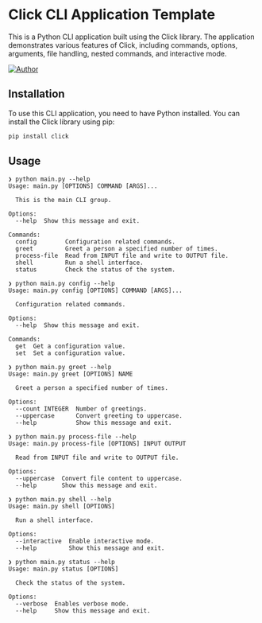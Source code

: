 # Click CLI Application Template

This is a Python CLI application built using the Click library. The application demonstrates various features of Click, including commands, options, arguments, file handling, nested commands, and interactive mode.

[//]: # (Author Links)
[![Author](https://img.shields.io/badge/Author-Jonathan%20Hoffman-blue.svg)](https://www.linkedin.com/in/jonathan-hoffman-b5839195/)

## Installation

To use this CLI application, you need to have Python installed. You can install the Click library using pip:

```bash
pip install click
```

## Usage

```shell
❯ python main.py --help       
Usage: main.py [OPTIONS] COMMAND [ARGS]...

  This is the main CLI group.

Options:
  --help  Show this message and exit.

Commands:
  config        Configuration related commands.
  greet         Greet a person a specified number of times.
  process-file  Read from INPUT file and write to OUTPUT file.
  shell         Run a shell interface.
  status        Check the status of the system.

```

```shell
❯ python main.py config --help
Usage: main.py config [OPTIONS] COMMAND [ARGS]...

  Configuration related commands.

Options:
  --help  Show this message and exit.

Commands:
  get  Get a configuration value.
  set  Set a configuration value.
```

```shell
❯ python main.py greet --help 
Usage: main.py greet [OPTIONS] NAME

  Greet a person a specified number of times.

Options:
  --count INTEGER  Number of greetings.
  --uppercase      Convert greeting to uppercase.
  --help           Show this message and exit.
```

```shell
❯ python main.py process-file --help
Usage: main.py process-file [OPTIONS] INPUT OUTPUT

  Read from INPUT file and write to OUTPUT file.

Options:
  --uppercase  Convert file content to uppercase.
  --help       Show this message and exit.
```

```shell
❯ python main.py shell --help       
Usage: main.py shell [OPTIONS]

  Run a shell interface.

Options:
  --interactive  Enable interactive mode.
  --help         Show this message and exit.
```

```shell
❯ python main.py status --help
Usage: main.py status [OPTIONS]

  Check the status of the system.

Options:
  --verbose  Enables verbose mode.
  --help     Show this message and exit.
```
